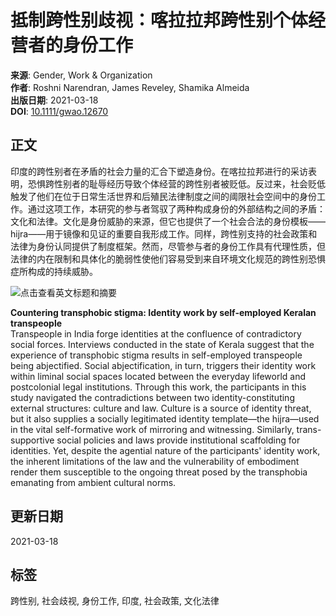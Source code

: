 # 抵制跨性别歧视：喀拉拉邦跨性别个体经营者的身份工作

**来源**: Gender, Work & Organization  
**作者**: Roshni Narendran, James Reveley, Shamika Almeida  
**出版日期**: 2021-03-18  
**DOI**: [10.1111/gwao.12670](https://doi.org/10.1111/gwao.12670)  

## 正文

印度的跨性别者在矛盾的社会力量的汇合下塑造身份。在喀拉拉邦进行的采访表明，恐惧跨性别者的耻辱经历导致个体经营的跨性别者被贬低。反过来，社会贬低触发了他们在位于日常生活世界和后殖民法律制度之间的阈限社会空间中的身份工作。通过这项工作，本研究的参与者驾驭了两种构成身份的外部结构之间的矛盾：文化和法律。文化是身份威胁的来源，但它也提供了一个社会合法的身份模板——hijra——用于镜像和见证的重要自我形成工作。同样，跨性别支持的社会政策和法律为身份认同提供了制度框架。然而，尽管参与者的身份工作具有代理性质，但法律的内在限制和具体化的脆弱性使他们容易受到来自环境文化规范的跨性别恐惧症所构成的持续威胁。

![点击查看英文标题和摘要](https://scdn.x-mol.com/jcss/images/paperTranslation.png)  

**Countering transphobic stigma: Identity work by self-employed Keralan transpeople**  
Transpeople in India forge identities at the confluence of contradictory social forces. Interviews conducted in the state of Kerala suggest that the experience of transphobic stigma results in self-employed transpeople being abjectified. Social abjectification, in turn, triggers their identity work within liminal social spaces located between the everyday lifeworld and postcolonial legal institutions. Through this work, the participants in this study navigated the contradictions between two identity-constituting external structures: culture and law. Culture is a source of identity threat, but it also supplies a socially legitimated identity template—the hijra—used in the vital self-formative work of mirroring and witnessing. Similarly, trans-supportive social policies and laws provide institutional scaffolding for identities. Yet, despite the agential nature of the participants' identity work, the inherent limitations of the law and the vulnerability of embodiment render them susceptible to the ongoing threat posed by the transphobia emanating from ambient cultural norms.

## 更新日期
2021-03-18

## 标签
跨性别, 社会歧视, 身份工作, 印度, 社会政策, 文化法律